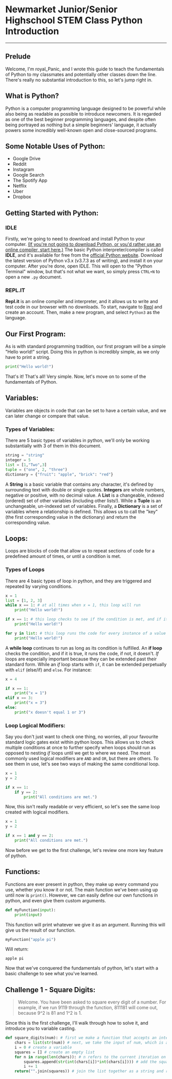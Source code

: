 # Newmarket Junior/Senior Highschool STEM Class Python Introduction
---
## Prelude
Welcome, I'm royal_Panic, and I wrote this guide to teach the fundamentals of Python to my classmates and potentially other classes down the line. There's really no substantial introduction to this, so let's jump right in.

## What is Python?
Python is a computer programming language designed to be powerful while also being as readable as possible to introduce newcomers. It is regarded as one of the best beginner programming languages, and despite often being portrayed as nothing but a simple beginners' language, it actually powers some incredibly well-known open and close-sourced programs.

## Some Notable Uses of Python:
* Google Drive
* Reddit
* Instagram
* Google Search
* The Spotify App
* Netflix
* Uber
* Dropbox

## Getting Started with Python:
### IDLE
Firstly, we're going to need to download and install Python to your computer. [(If you're not going to download Python, or you'd rather use an online compiler, start here.)](#replit) The basic Python interpreter/compiler is called **IDLE**, and it's available for free from the [official Python website](https://www.python.org/downloads/). Download the latest version of Python v3.x (v3.7.3 as of writing), and install it on your computer. After you're done, open IDLE. This will open to the "Python Terminal" window, but that's not what we want, so simply press `CTRL+N` to open a new `.py` document.

### REPL.IT
**Repl.it** is an online compiler and interpreter, and it allows us to write and test code in our browser with no downloads. To start, navigate to [Repl](https://repl.it/) and create an account. Then, make a new program, and select `Python3` as the language.

## Our First Program:
As is with standard programming tradition, our first program will be a simple "Hello world!" script. Doing this in python is incredibly simple, as we only have to print a string.

```Python
print("Hello world!")
```
That's it! That's all! Very simple. Now, let's move on to some of the fundamentals of Python.

## Variables:
Variables are objects in code that can be set to have a certain value, and we can later change or compare that value.

### Types of Variables:
There are 5 basic types of variables in python, we'll only be working substantially with 3 of them in this document.

```Python
string = "string"
integer = 5
list = [1,"Two",3]
tuple = ("one", 2, "three")
dictionary = {"fruit": "apple", "brick": "red"}
```
A **String** is a basic variable that contains any character, it's defined by surrounding text with double or single quotes. **Integers** are whole numbers, negative or positive, with no decimal value. A **List** is a changeable, indexed (ordered) set of other variables (including other lists!). While a **Tuple** is an unchangeable, un-indexed set of variables. Finally, a **Dictionary** is a set of variables where a relationship is defined. This allows us to call the "key" (the first corresponding value in the dictionary) and return the corresponding value.

## Loops:
Loops are blocks of code that allow us to repeat sections of code for a predefined amount of times, or until a condition is met.

### Types of Loops
There are 4 basic types of loop in python, and they are triggered and repeated by varying conditions.

```Python
x = 1
list = [1, 2, 3]
while x == 1: # at all times when x = 1, this loop will run
    print("Hello world!")

if x == 1: # this loop checks to see if the condition is met, and if it is, it runs
    print("Hello world!")

for y in list: # this loop runs the code for every instance of a value in an iterable
    print("Hello world!")
```

A **while loop** continues to run as long as its condition is fulfilled. An **if loop** checks the condition, and if it is true, it runs the code, if not, it doesn't. *If* loops are especially important because they can be extended past their standard form. While an *if* loop starts with `if`, it can be extended perpetually with `elif` (else/if) and `else`. For instance:

```python
x = 4

if x == 1:
    print("x = 1")
elif x == 3:
    print("x = 3")
else:
    print("x doesn't equal 1 or 3")
```

### Loop Logical Modifiers:
Say you don't just want to check one thing, no worries, all your favourite standard logic gates exist within python loops. This allows us to check multiple conditions at once to further specify when loops should run as opposed to nesting *if* loops until we get to where we need. The most commonly used logical modifiers are `AND` and `OR`, but there are others. To see them in use, let's see two ways of making the same conditional loop.

```Python
x = 1
y = 2

if x == 1:
    if y == 2:
        print("All conditions are met.")
```

Now, this isn't really readable or very efficient, so let's see the same loop created with logical modifiers.

```Python
x = 1
y = 2

if x == 1 and y == 2:
    print("All conditions are met.")
```

Now before we get to the first challenge, let's review one more key feature of python.

## Functions:
Functions are ever present in python, they make up every command you use, whether you know it or not. The main function we've been using up until now is `print()`. However, we can easily define our own functions in python, and even give them custom arguments.

```Python
def myFunction(input):
    print(input)
```

This function will print whatever we give it as an argument. Running this will give us the result of our function.

```Python
myFunction("apple pi")
```

Will return:

```
apple pi
```

Now that we've conquered the fundamentals of python, let's start with a basic challenge to see what you've learned.

## Challenge 1 - Square Digits:
>Welcome. You have been asked to square every digit of a number. For example, if we run 9119 through the function, 811181 will come out, because 9^2 is 81 and 1^2 is 1.

Since this is the first challenge, I'll walk through how to solve it, and introduce you to variable casting.

```Python
def square_digits(num): # first we make a function that accepts an integer as a input
    chars = list(str(num)) # next, we take the input of num, which is a integer, and we cast it (change it) to a string with str(). we then cast it again to a list, which will generate a list of the characters in the string
    i = 0 # create a variable
    squares = [] # create an empty list
    for n in range(len(chars)): # n refers to the current iteration on the list. it repeats that for the length of the chars list
        squares.append(str(int(chars[i])*int(chars[i]))) # add the square of the number to the empty list
        i += 1
    return("".join(squares)) # join the list together as a string and return it as the result of the function
```

